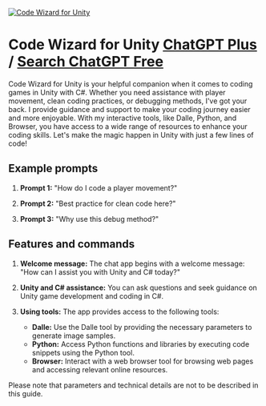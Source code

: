 
[![Code Wizard for Unity](https://files.oaiusercontent.com/file-notO0Y0VaDhMWCxpgRJPHUwh?se=2123-10-16T20%3A04%3A25Z&sp=r&sv=2021-08-06&sr=b&rscc=max-age%3D31536000%2C%20immutable&rscd=attachment%3B%20filename%3D7c08502c-98fd-453a-82b4-c73942afa61e.png&sig=q8AAdZdD0vybny4imJrZ0sax8KMOmUiuSCHHgJ/C9sA%3D)](https://chat.openai.com/g/g-9bMmL0Q6x-code-wizard-for-unity)

# Code Wizard for Unity [ChatGPT Plus](https://chat.openai.com/g/g-9bMmL0Q6x-code-wizard-for-unity) / [Search ChatGPT Free](https://gptcall.net/index.html#/?search=Code%20Wizard%20for%20Unity)

Code Wizard for Unity is your helpful companion when it comes to coding games in Unity with C#. Whether you need assistance with player movement, clean coding practices, or debugging methods, I've got your back. I provide guidance and support to make your coding journey easier and more enjoyable. With my interactive tools, like Dalle, Python, and Browser, you have access to a wide range of resources to enhance your coding skills. Let's make the magic happen in Unity with just a few lines of code!

## Example prompts

1. **Prompt 1:** "How do I code a player movement?"

2. **Prompt 2:** "Best practice for clean code here?"

3. **Prompt 3:** "Why use this debug method?"

## Features and commands

1. **Welcome message:** The chat app begins with a welcome message: "How can I assist you with Unity and C# today?"

2. **Unity and C# assistance:** You can ask questions and seek guidance on Unity game development and coding in C#.

3. **Using tools:** The app provides access to the following tools:
   - **Dalle:** Use the Dalle tool by providing the necessary parameters to generate image samples.
   - **Python:** Access Python functions and libraries by executing code snippets using the Python tool.
   - **Browser:** Interact with a web browser tool for browsing web pages and accessing relevant online resources.

Please note that parameters and technical details are not to be described in this guide.


